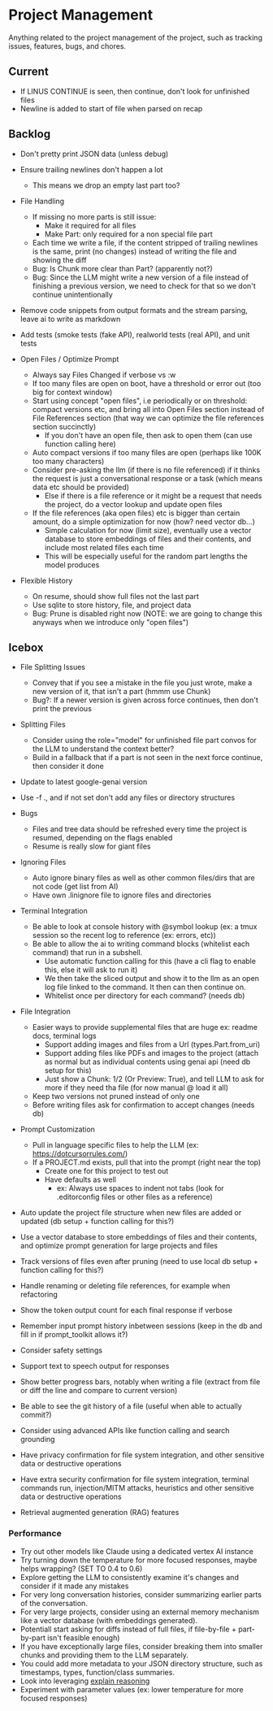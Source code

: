 # Project Management

Anything related to the project management of the project, such as tracking issues, features, bugs, and chores.

## Current

* If LINUS CONTINUE is seen, then continue, don't look for unfinished files
* Newline is added to start of file when parsed on recap

## Backlog

* Don't pretty print JSON data (unless debug)

* Ensure trailing newlines don't happen a lot
    * This means we drop an empty last part too?

* File Handling
    * If missing no more parts is still issue:
        * Make it required for all files
        * Make Part: only required for a non special file part
    * Each time we write a file, if the content stripped of trailing newlines is the same, print (no changes) instead of writing the file and showing the diff
    * Bug: Is Chunk more clear than Part? (apparently not?)
    * Bug: Since the LLM might write a new version of a file instead of finishing a previous version, we need to check for that so we don't continue unintentionally

* Remove code snippets from output formats and the stream parsing, leave ai to write as markdown

* Add tests (smoke tests (fake API), realworld tests (real API), and unit tests

* Open Files / Optimize Prompt
    * Always say Files Changed if verbose vs :w
    * If too many files are open on boot, have a threshold or error out (too big for context window)
    * Start using concept "open files", i.e periodically or on threshold: compact versions etc, and bring all into Open Files section instead of File References section (that way we can optimize the file references section succinctly)
        * If you don't have an open file, then ask to open them (can use function calling here)
    * Auto compact versions if too many files are open (perhaps like 100K too many characters)
    * Consider pre-asking the llm (if there is no file referenced) if it thinks the request is just a conversational response or a task (which means data etc should be provided)
        * Else if there is a file reference or it might be a request that needs the project, do a vector lookup and update open files
    * If the file references (aka open files) etc is bigger than certain amount, do a simple optimization for now (how? need vector db...)
        * Simple calculation for now (limit size), eventually use a vector database to store embeddings of files and their contents, and include most related files each time
        * This will be especially useful for the random part lengths the model produces

* Flexible History
    * On resume, should show full files not the last part
    * Use sqlite to store history, file, and project data
    * Bug: Prune is disabled right now (NOTE: we are going to change this anyways when we introduce only "open files")

## Icebox

* File Splitting Issues
    * Convey that if you see a mistake in the file you just wrote, make a new version of it, that isn't a part (hmmm use Chunk)
    * Bug?: If a newer version is given across force continues, then don't print the previous

* Splitting Files
    * Consider using the role="model" for unfinished file part convos for the LLM to understand the context better?
    * Build in a fallback that if a part is not seen in the next force continue, then consider it done

* Update to latest google-genai version

* Use -f ., and if not set don't add any files or directory structures

* Bugs
    * Files and tree data should be refreshed every time the project is resumed, depending on the flags enabled
    * Resume is really slow for giant files

* Ignoring Files
    * Auto ignore binary files as well as other common files/dirs that are not code (get list from AI)
    * Have own .linignore file to ignore files and directories

* Terminal Integration
    * Be able to look at console history with @symbol lookup (ex: a tmux session so the recent log to reference (ex: errors, etc))
    * Be able to allow the ai to writing command blocks (whitelist each command) that run in a subshell.
        * Use automatic function calling for this (have a cli flag to enable this, else it will ask to run it)
        * We then take the sliced output and show it to the llm as an open log file linked to the command. It then can then continue on.
        * Whitelist once per directory for each command? (needs db)

* File Integration
    * Easier ways to provide supplemental files that are huge ex: readme docs, terminal logs
        * Support adding images and files from a Url (types.Part.from_uri)
        * Support adding files like PDFs and images to the project (attach as normal but as individual contents using genai api (need db setup for this)
        * Just show a Chunk: 1/2 (Or Preview: True), and tell LLM to ask for more if they need tha file (for now manual @ load it all)
    * Keep two versions not pruned instead of only one
    * Before writing files ask for confirmation to accept changes (needs db)

* Prompt Customization
    * Pull in language specific files to help the LLM (ex: https://dotcursorrules.com/)
    * If a PROJECT.md exists, pull that into the prompt (right near the top)
        * Create one for this project to test out
        * Have defaults as well
            * ex: Always use spaces to indent not tabs (look for .editorconfig files or other files as a reference)

* Auto update the project file structure when new files are added or updated (db setup + function calling for this?)
* Use a vector database to store embeddings of files and their contents, and optimize prompt generation for large projects and files
* Track versions of files even after pruning (need to use local db setup + function calling for this?)
* Handle renaming or deleting file references, for example when refactoring
* Show the token output count for each final response if verbose
* Remember input prompt history inbetween sessions (keep in the db and fill in if prompt_toolkit allows it?)
* Consider safety settings
* Support text to speech output for responses
* Show better progress bars, notably when writing a file (extract from file or diff the line and compare to current version)
* Be able to see the git history of a file (useful when able to actually commit?)
* Consider using advanced APIs like function calling and search grounding
* Have privacy confirmation for file system integration, and other sensitive data or destructive operations
* Have extra security confirmation for file system integration, terminal commands run, injection/MITM attacks, heuristics and other sensitive data or destructive operations
* Retrieval augmented generation (RAG) features

### Performance

* Try out other models like Claude using a dedicated vertex AI instance
* Try turning down the temperature for more focused responses, maybe helps wrapping? (SET TO 0.4 to 0.6)
* Explore getting the LLM to consistently examine it's changes and consider if it made any mistakes
* For very long conversation histories, consider summarizing earlier parts of the conversation.
* For very large projects, consider using an external memory mechanism like a vector database (with embeddings generated).
* Potentiall start asking for diffs instead of full files, if file-by-file + part-by-part isn't feasible enough)
* If you have exceptionally large files, consider breaking them into smaller chunks and providing them to the LLM separately.
* You could add more metadata to your JSON directory structure, such as timestamps, types, function/class summaries.
* Look into leveraging [explain reasoning](https://cloud.google.com/vertex-ai/generative-ai/docs/learn/prompts/explain-reasoning)
* Experiment with parameter values (ex: lower temperature for more focused responses)
